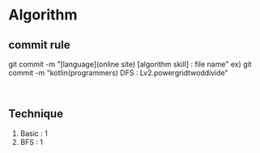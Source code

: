 # Algorithm

## commit rule 
git commit -m "[language](online site) [algorithm skill] : file name"
ex) git commit -m "kotlin(programmers) DFS : Lv2.powergridtwoddivide"

<br>

## Technique
1. Basic : 1
2. BFS : 1
